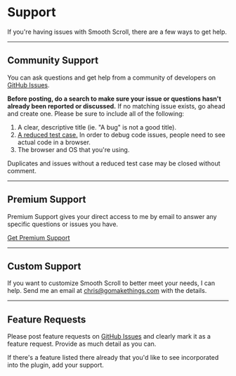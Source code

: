 # Support

If you're having issues with Smooth Scroll, there are a few ways to get help.

<hr>


## Community Support

You can ask questions and get help from a community of developers on [GitHub Issues](https://github.com/cferdinandi/smooth-scroll/issues).

**Before posting, do a search to make sure your issue or questions hasn't already been reported or discussed.** If no matching issue exists, go ahead and create one. Please be sure to include all of the following:

1. A clear, descriptive title (ie. "A bug" is not a good title).
2. [A reduced test case.](https://css-tricks.com/reduced-test-cases/) In order to debug code issues, people need to see actual code in a browser.
3. The browser and OS that you're using.

Duplicates and issues without a reduced test case may be closed without comment.

<hr>


## Premium Support

Premium Support gives your direct access to me by email to answer any specific questions or issues you have.

<a class="btn btn-large" href="https://gomakethings.com/support/">Get Premium Support</a>

<hr>


## Custom Support

If you want to customize Smooth Scroll to better meet your needs, I can help. Send me an email at <a href="mailto:&#099;&#104;ri&#115;&#064;g&#111;mak&#101;t&#104;&#105;&#110;g&#115;&#046;&#099;&#111;m">&#99;h&#114;&#105;s&#64;go&#109;&#97;&#107;&#101;&#116;&#104;in&#103;&#115;.&#99;&#111;&#109;</a> with the details.

<hr>


## Feature Requests

Please post feature requests on [GitHub Issues](https://github.com/cferdinandi/smooth-scroll/issues) and clearly mark it as a feature request. Provide as much detail as you can.

If there's a feature listed there already that you'd like to see incorporated into the plugin, add your support.